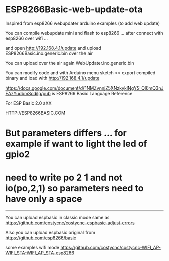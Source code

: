 # ESP8266Basic-web-update-ota

Inspired from esp8266 webupdater arduino examples (to add web update)

You can compile webupdate mini and flash to esp8266 ... after connect with esp8266 over wifi ...

and open http://192.168.4.1/update and upload ESP8266Basic.ino.generic.bin over the air

You can upload over the air again WebUpdater.ino.generic.bin

You can modify code and with Arduino menu sketch >> export compiled binary and load with http://192.168.4.1/update

https://docs.google.com/document/d/1NMZvnnjZ5XNzkykINgYS_Ql6mQ3nJEAzYudbmScdiIg/pub is ESP8266 Basic Language Reference

For ESP Basic 2.0 aXX

HTTP://ESP8266BASIC.COM

# But parameters differs ... for example if want to light the led of gpio2 

# need to write po 2 1 and not io(po,2,1) so parameters need to have only a space

---------------------------------------------------------------------------------------------------------------------------

You can upload espbasic in classic mode same as https://github.com/costycnc/costycnc-espbasic-adjust-errors

Also you can upload espbasic original from https://github.com/esp8266/basic

some examples wifi mode https://github.com/costycnc/costycnc-WIFI_AP-WIFI_STA-WIFI_AP_STA-esp8266
